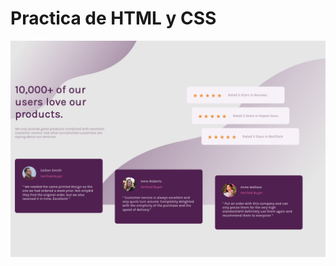 # Practica de HTML y CSS

![alt text](https://github.com/Behelit0906/Social-proof-section/blob/master/Screenshot%202022-06-22%20at%2014-48-09%20Social%20proof%20section.png)
